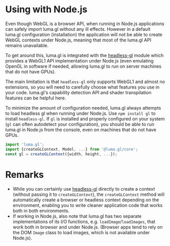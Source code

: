 # Using with Node.js

Even though WebGL is a browser API, when running in Node.js applications can safely import luma.gl without any ill effects. However in a default luma.gl configuration (installation) the application will not be able to create WebGL contexts under Node.js, meaning that most of the luma.gl API remains unavailable.

To get around this, luma.gl is integrated with the [headless-gl](https://www.npmjs.com/package/gl) module which provides a WebGL1 API implementation under Node.js (even emulating OpenGL in software if needed, allowing luma.gl to run on server machines that do not have GPUs).

The main limitation is that `headless-gl` only supports WebGL1 and almost no extensions, so you will need to carefully choose what features you use in your code. luma.gl's capability detection API and shader transpilation features can be helpful here.

To minimize the amount of configuration needed, luma.gl always attempts to load headless gl when running under Node.js. Use `npm install gl` to install `headless-gl`. If `gl` is installed and properly configured on your system (`gl` can often autodetect your configuration), you should be able to run luma.gl in Node.js from the console, even on machines that do not have GPUs.

```js
import 'luma.gl';
import {createGLContext, Model, ...} from '@luma.gl/core';
const gl = createGLContext({width, height, ...});
```

# Remarks

* While you can certainly use [headless-gl](https://www.npmjs.com/package/gl) directly to create a context (without passing it to `createGLContext`), the `createGLContext` method will automatically create a browser or headless context depending on the environment, enabling you to write cleaner application code that works both in both environments.
* If working in Node.js, also note that luma.gl has two separate implementations of its I/O functions, e.g. `loadImage`/`loadImages`, that work both in browser and under Node.js. (Browser apps tend to rely on the DOM `Image` class to load images, which is not available under Node.js).
